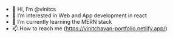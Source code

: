 - 👋 Hi, I’m @vinitcs
- 👀 I’m interested in Web and App development in react
- 🌱 I’m currently learning the MERN stack
- 📫 How to reach me (https://vinitchavan-portfolio.netlify.app/)

<!---
vinitcs/vinitcs is a ✨ special ✨ repository because its `README.md` (this file) appears on your GitHub profile.
You can click the Preview link to take a look at your changes.
--->
